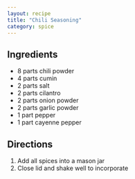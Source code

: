 ```yaml
---
layout: recipe
title: "Chili Seasoning"
category: spice
---
```


## Ingredients

- 8 parts chili powder
- 4 parts cumin
- 2 parts salt
- 2 parts cilantro
- 2 parts onion powder
- 2 parts garlic powder
- 1 part pepper
- 1 part cayenne pepper

## Directions

1. Add all spices into a mason jar
2. Close lid and shake well to incorporate